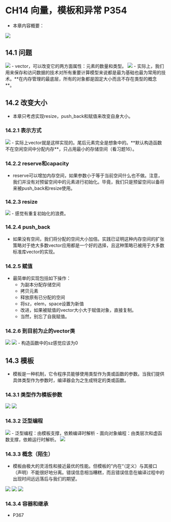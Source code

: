 # CH14 向量，模板和异常 P354

- 本章内容概要：
<img src="01.jpg" style="zoom:100%" div alight="center">

## 14.1 问题
<img src="02.jpg" style="zoom:100%" div alight="center">
- vector，可以改变它的两方面属性：元素的数量和类型。
<img src="03.jpg" style="zoom:100%" div alight="center">
- 实际上，我们用来保存和访问数据的技术对所有重要计算模型来说都是最为基础也最为常用的技术。**在内存管理的最底层，所有的对象都是固定大小而且不存在类型的概念**。

## 14.2 改变大小
- 本章只考虑实现resize，push_back和赋值来改变自身大小。

### 14.2.1 表示方式
<img src="04.jpg" style="zoom:100%" div alight="center"> 
- 实际上vector就是这样实现的。尾后元素完全是想象中的。**默认构造函数不在空闲空间中分配内存**，只占用最小的存储空间（看习题16）。

### 14.2.2 reserve和capacity
- reserve可以增加内存空间，如果参数小于等于当前空间什么也不做。注意，我们并没有对预留空间中的元素进行初始化。毕竟，我们只是预留空间以备将来被push_back和resize使用。

### 14.2.3 resize
<img src="05.jpg" style="zoom:100%" div alight="center">  
- 感觉有重复初始化的浪费。

### 14.2.4 push_back
- 如果没有空间，我们将分配的空间大小加倍。实践已证明这种内存空间的扩张策略对于绝大多数vector应用都是一个好的选择，且这种策略已被用于大多数标准库vector的实现。

### 14.2.5 赋值
- 最简单的实现包括如下操作：
	- 为副本分配存储空间
	- 拷贝元素
	- 释放原有已分配的空间
	- 将sz，elem，space设置为新值 
	- 改进，如果被赋值的vector大小大于赋值对象，直接复制。
	- 当然，别忘了自我赋值。

### 14.2.6 到目前为止的vector类
<img src="06.jpg" style="zoom:100%" div alight="center">  
<img src="07.jpg" style="zoom:100%" div alight="center">  
- 构造函数中的sz感觉应该为0

## 14.3 模板
- 模板是一种机制，它令程序员能够使用类型作为类或函数的参数。当我们提供具体类型作为参数时，编译器会为之生成特定的类或函数。

### 14.3.1 类型作为模板参数
<img src="08.jpg" style="zoom:100%" div alight="center"> 
<img src="09.jpg" style="zoom:100%" div alight="center"> 

### 14.3.2 泛型编程
<img src="10.jpg" style="zoom:100%" div alight="center">  
- 泛型编程：由模板支撑，依赖编译时解析
- 面向对象编程：由类层次和虚函数支撑，依赖运行时解析。
<img src="11.jpg" style="zoom:100%" div alight="center"> 

### 14.3.3 概念（陌生）
- 模板由极大的灵活性和接近最优的性能。但模板的”内在“（定义）与其接口（声明）不能很好地分离。错误信息相当糟糕，而且错误信息在编译过程中的出现时间远远落后与我们的期望。
<img src="12.jpg" style="zoom:100%" div alight="center">
<img src="13.jpg" style="zoom:100%" div alight="center">
<img src="14.jpg" style="zoom:100%" div alight="center">

### 14.3.4 容器和继承
- P367